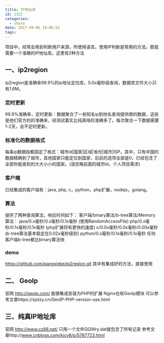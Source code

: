 ```yaml
---
title: IP地址库
id: 1322
categories:
  - share
date: 2017-09-06 19:06:52
tags:
---
```


项目中，经常会用到判断用户来源，所使用语言。使用IP判断是常用的方法。那就需要一个准确的IP地址库。这里有2种方法

## 一、ip2region

ip2region是准确率99.9%的ip地址定位库，0.0x毫秒级查询，数据库文件大小只有1.6M。

### 定时更新

99.9%准确率，定时更新：数据聚合了一些知名ip到地名查询提供商的数据，这些是他们官方的的准确率，经测试着实比纯真啥的准确多了。每次聚合一下数据需要1-2天，会不定时更新。

### 标准化的数据格式

每条ip数据段都固定了格式：城市Id|国家|区域|省份|城市|ISP。其中，只有中国的数据精确到了城市，其他国家只能定位到国家，后前的选项全部是0，已经包含了全部你能查到的大大小小的国家。(请忽略前面的城市Id，个人项目需求)

### 客户端

已经集成的客户端有：java, php, c，python，php扩展，nodejs，golang。

### 算法

提供了两种查询算法，响应时间如下：
客户端/binary算法/b-tree算法/Memory算法：
java/0.x毫秒/0.x毫秒/0.1x毫秒 (使用RandomAccessFile)
php/0.x毫秒/0.1x毫秒/0.1x毫秒 (php扩展将有更快的速度)
c/0.0x毫秒/0.0x毫秒/0.00x毫秒(b-tree算法基本稳定在0.02x毫秒级别)
python/0.x毫秒/0.1x毫秒/0.1x毫秒
任何客户端b-tree都比binary算法快

### demo

https://github.com/pangxieke/ip2region.git
其中有集成好的方法，直接使用

## 二、 GeoIp

官网 http://geoip.com/
能够集成安装为PHP的扩展
Nginx也有GeoIp模块
可以参考文章https://sjolzy.cn/GeoIP-PHP-version-use.html

## 三、纯真IP地址库

官网 http://www.cz88.net/
只用一个文件QQWry.dat就包含了所有记录
参考文章http://www.cnblogs.com/kjcy8/p/5787723.html